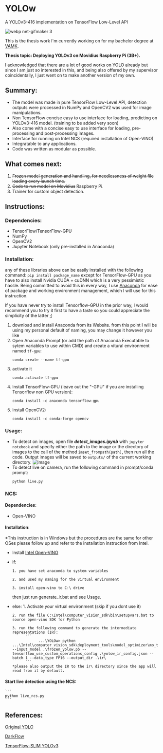 # YOLOw
A YOLOv3-416 implementation on TensorFlow Low-Level API

![webp net-gifmaker 3](https://user-images.githubusercontent.com/18170028/52903429-d9288180-3225-11e9-8249-ed435b234931.gif)

This is the thesis work I'm currently working on for my bachelor degree at [VAMK](http://www.puv.fi/en/ "VAMK's Homepage").

**Thesis topic: Deploying YOLOv3 on Movidius Raspberry Pi (3B+).**

I acknowledged that there are a lot of good works on YOLO already but since I am just so interested in this, and being also offered by my supervisor coincidentally, I just went on to make another version of my own.

## Summary:
* The model was made in pure TensorFlow Low-Level API, detection outputs were processed in NumPy and OpenCV2 was used for image manipulations.
* Non TensorFlow concise easy to use interface for loading, predicting on YOLOv3-416 model. (training to be added very soon)
* Also come with a concise easy to use interface for loading, pre-processing and post-processing images.
* Interface for running on Intel NCS (required installation of Open-VINO)
* Integratable to any applications.
* Code was written as modular as possible.


## What comes next:
1. ~~Frozen model generation and handling, for needlessness of weight file loading every launch time.~~
2. ~~Code to run model on Movidius~~ Raspberry Pi.
3. Trainer for custom object detection.

## Instructions:

### Dependencies:
- TensorFlow/TensorFlow-GPU
- NumPy
- OpenCV2
- Jupyter Notebook (only pre-installed in Anaconda)

### Installation:
any of these libraries above can be easily installed with the following command: `pip install package_name` except for TensorFlow-GPU as you have to also install Nvidia CUDA + cuDNN which is a very pessimistic hassle. Being committed to avoid this in every way, I use [Anaconda](https://www.anaconda.com/ "Anaconda Homepage") for ease of package and working environment management, which I will use for this instruction.

If you have never try to install Tensorflow-GPU in the prior way, I would recommend you to try it first to have a taste so you could appreciate the simplicity of the latter ;)

1. download and install Anaconda from its Website.
   from this point I will be using my personal default of naming, you may change it however you like
2. Open Anaconda Prompt (or add the path of Anaconda Executable to sytem variables to use within CMD) and create a vitural environment named `tf-gpu`:
      ```
      conda create --name tf-gpu
      ```
3. activate it
      ```
      conda activate tf-gpu
      ```
4. Install TensorFlow-GPU (leave out the "-GPU" if you are installing Tensorflow non GPU version):
      ```
      conda install -c anaconda tensorflow-gpu
      ```
5. Install OpenCV2:
      ```
      conda install -c conda-forge opencv
      ```

### Usage:
* To detect on images, open file ***detect_images.ipynb*** with `jupyter notebook` and specify either the path to the image or the directory of images to the call of the method `imset_frompath(path)`, then run all the code. Output images will be saved to `outputs/` of the current working directory.
![image](https://user-images.githubusercontent.com/18170028/52904485-ab4b3900-3235-11e9-9a79-c23e94c1bf28.png)
* To detect live on camera, run the following command in prompt/conda prompt:
    ```
    python live.py
    ```
### NCS:

#### Dependencies:
- Open-VINO
#### Installation:
*This instruction is in Windows but the procedures are the same for other OSes please follow up and refer to the installation instruction from Intel.
- Install [Intel Open-VINO](https://software.intel.com/en-us/openvino-toolkit)
- if:

      1. you have set anaconda to system variables

      2. and used my naming for the virtual environment

      3. install open-vino to C:\ drive

  then just run generate_ir.bat and see Usage.

- else:
      1. Activate your virtual environment (skip if you dont use it)

      2. run the file C:\Intel\computer_vision_sdk\bin\setupvars.bat to source open-vino SDK for Python

      3. run the following command to generate the intermediate representations (IR):
            ```
                  ...\YOLOw> python ...\Intel\computer_vision_sdk\deployment_tools\model_optimizer\mo_tf.py --input_model .\frozen_yolow.pb --tensorflow_use_custom_operations_config .\yolow_ir_config.json --batch 1 --data_type FP16 --output_dir .\ir\
            ```    
      *please also output the IR to the ir\ directory since the app will read from it by default.
#### Start live detection using the NCS:
    ```
    python live_ncs.py
    ```
  
## References:
[Original YOLO](https://github.com/pjreddie/darknet/wiki/YOLO:-Real-Time-Object-Detection)

[DarkFlow](https://github.com/thtrieu/darkflow)

[TensorFlow-SLIM YOLOv3](https://github.com/mystic123/tensorflow-yolo-v3)
